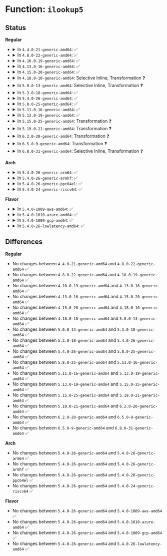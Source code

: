 # Function: <code>ilookup5</code>

## Status
<b>Regular</b>
<ul>
<li>
<details>
<summary>In <code>4.4.0-21-generic-amd64</code>: ✅</summary>

```c
struct inode * ilookup5(struct super_block * sb, long unsigned int hashval, int (*)(struct inode *, void *) test, void * data)
```

```json
{
  "name": "ilookup5",
  "collision_type": "Unique Global",
  "inline_type": "No",
  "funcs": [
    {
      "addr": 18446744071581107200,
      "name": "ilookup5",
      "external": true,
      "loc": "fs/inode.c:1257",
      "file": "fs/inode.c",
      "inline": "seen, unknown",
      "caller_inline": [],
      "caller_func": [
        "mm/shmem.c:shmem_fh_to_dentry",
        "fs/fuse/dev.c:fuse_notify",
        "fs/fuse/dev.c:fuse_notify",
        "fs/fuse/dir.c:fuse_reverse_inval_entry",
        "fs/fuse/inode.c:fuse_get_dentry",
        "fs/fuse/inode.c:fuse_reverse_inval_inode"
      ]
    }
  ],
  "symbols": [
    {
      "addr": 18446744071581107200,
      "name": "ilookup5",
      "section": ".text",
      "bind": "STB_GLOBAL",
      "size": 85
    }
  ]
}
```
</details>
</li>
<li>
<details>
<summary>In <code>4.8.0-22-generic-amd64</code>: ✅</summary>

```c
struct inode * ilookup5(struct super_block * sb, long unsigned int hashval, int (*)(struct inode *, void *) test, void * data)
```

```json
{
  "name": "ilookup5",
  "collision_type": "Unique Global",
  "inline_type": "No",
  "funcs": [
    {
      "addr": 18446744071581272880,
      "name": "ilookup5",
      "external": true,
      "loc": "fs/inode.c:1266",
      "file": "fs/inode.c",
      "inline": "seen, unknown",
      "caller_inline": [],
      "caller_func": [
        "mm/shmem.c:shmem_fh_to_dentry",
        "fs/fuse/dev.c:fuse_dev_do_write",
        "fs/fuse/dev.c:fuse_dev_do_write",
        "fs/fuse/dir.c:fuse_reverse_inval_entry",
        "fs/fuse/inode.c:fuse_get_dentry",
        "fs/fuse/inode.c:fuse_reverse_inval_inode"
      ]
    }
  ],
  "symbols": [
    {
      "addr": 18446744071581272880,
      "name": "ilookup5",
      "section": ".text",
      "bind": "STB_GLOBAL",
      "size": 85
    }
  ]
}
```
</details>
</li>
<li>
<details>
<summary>In <code>4.10.0-19-generic-amd64</code>: ✅</summary>

```c
struct inode * ilookup5(struct super_block * sb, long unsigned int hashval, int (*)(struct inode *, void *) test, void * data)
```

```json
{
  "name": "ilookup5",
  "collision_type": "Unique Global",
  "inline_type": "No",
  "funcs": [
    {
      "addr": 18446744071581350864,
      "name": "ilookup5",
      "external": true,
      "loc": "fs/inode.c:1284",
      "file": "fs/inode.c",
      "inline": "seen, unknown",
      "caller_inline": [],
      "caller_func": [
        "mm/shmem.c:shmem_fh_to_dentry",
        "fs/fuse/dev.c:fuse_notify",
        "fs/fuse/dev.c:fuse_notify",
        "fs/fuse/dir.c:fuse_reverse_inval_entry",
        "fs/fuse/inode.c:fuse_get_dentry",
        "fs/fuse/inode.c:fuse_reverse_inval_inode"
      ]
    }
  ],
  "symbols": [
    {
      "addr": 18446744071581350864,
      "name": "ilookup5",
      "section": ".text",
      "bind": "STB_GLOBAL",
      "size": 139
    }
  ]
}
```
</details>
</li>
<li>
<details>
<summary>In <code>4.13.0-16-generic-amd64</code>: ✅</summary>

```c
struct inode * ilookup5(struct super_block * sb, long unsigned int hashval, int (*)(struct inode *, void *) test, void * data)
```

```json
{
  "name": "ilookup5",
  "collision_type": "Unique Global",
  "inline_type": "No",
  "funcs": [
    {
      "addr": 18446744071581406608,
      "name": "ilookup5",
      "external": true,
      "loc": "fs/inode.c:1285",
      "file": "fs/inode.c",
      "inline": "seen, unknown",
      "caller_inline": [],
      "caller_func": [
        "mm/shmem.c:shmem_fh_to_dentry",
        "fs/block_dev.c:bdev_unhash_inode",
        "fs/fuse/dev.c:fuse_notify",
        "fs/fuse/dev.c:fuse_notify",
        "fs/fuse/dir.c:fuse_reverse_inval_entry",
        "fs/fuse/inode.c:fuse_get_dentry",
        "fs/fuse/inode.c:fuse_reverse_inval_inode"
      ]
    }
  ],
  "symbols": [
    {
      "addr": 18446744071581406608,
      "name": "ilookup5",
      "section": ".text",
      "bind": "STB_GLOBAL",
      "size": 139
    }
  ]
}
```
</details>
</li>
<li>
<details>
<summary>In <code>4.15.0-20-generic-amd64</code>: ✅</summary>

```c
struct inode * ilookup5(struct super_block * sb, long unsigned int hashval, int (*)(struct inode *, void *) test, void * data)
```

```json
{
  "name": "ilookup5",
  "collision_type": "Unique Global",
  "inline_type": "No",
  "funcs": [
    {
      "addr": 18446744071581548208,
      "name": "ilookup5",
      "external": true,
      "loc": "fs/inode.c:1285",
      "file": "fs/inode.c",
      "inline": "seen, unknown",
      "caller_inline": [],
      "caller_func": [
        "mm/shmem.c:shmem_fh_to_dentry",
        "fs/block_dev.c:bdev_unhash_inode",
        "fs/fuse/dev.c:fuse_notify",
        "fs/fuse/dev.c:fuse_notify",
        "fs/fuse/dir.c:fuse_reverse_inval_entry",
        "fs/fuse/inode.c:fuse_get_dentry",
        "fs/fuse/inode.c:fuse_reverse_inval_inode"
      ]
    }
  ],
  "symbols": [
    {
      "addr": 18446744071581548208,
      "name": "ilookup5",
      "section": ".text",
      "bind": "STB_GLOBAL",
      "size": 139
    }
  ]
}
```
</details>
</li>
<li>
<details>
<summary>In <code>4.18.0-10-generic-amd64</code>: Selective Inline, Transformation ❓</summary>

```c
struct inode * ilookup5(struct super_block * sb, long unsigned int hashval, int (*)(struct inode *, void *) test, void * data)
```

```json
{
  "name": "ilookup5",
  "collision_type": "Unique Global",
  "inline_type": "Selective",
  "funcs": [
    {
      "addr": 18446744071581704560,
      "name": "ilookup5",
      "external": true,
      "loc": "fs/inode.c:1306",
      "file": "fs/inode.c",
      "inline": "not declared, inlined",
      "caller_inline": [],
      "caller_func": [
        "mm/shmem.c:shmem_fh_to_dentry",
        "fs/block_dev.c:bdev_unhash_inode",
        "fs/fuse/dev.c:fuse_dev_do_write",
        "fs/fuse/dev.c:fuse_dev_do_write",
        "fs/fuse/dir.c:fuse_reverse_inval_entry",
        "fs/fuse/inode.c:fuse_get_dentry",
        "fs/fuse/inode.c:fuse_reverse_inval_inode"
      ]
    }
  ],
  "symbols": [
    {
      "addr": 18446744071581704560,
      "name": "ilookup5.part.28",
      "section": ".text",
      "bind": "STB_LOCAL",
      "size": 139
    },
    {
      "addr": 18446744071581704704,
      "name": "ilookup5",
      "section": ".text",
      "bind": "STB_GLOBAL",
      "size": 16
    }
  ]
}
```
</details>
</li>
<li>
<details>
<summary>In <code>5.0.0-13-generic-amd64</code>: Selective Inline, Transformation ❓</summary>

```c
struct inode * ilookup5(struct super_block * sb, long unsigned int hashval, int (*)(struct inode *, void *) test, void * data)
```

```json
{
  "name": "ilookup5",
  "collision_type": "Unique Global",
  "inline_type": "Selective",
  "funcs": [
    {
      "addr": 18446744071581790576,
      "name": "ilookup5",
      "external": true,
      "loc": "fs/inode.c:1337",
      "file": "fs/inode.c",
      "inline": "not declared, inlined",
      "caller_inline": [],
      "caller_func": [
        "mm/shmem.c:shmem_fh_to_dentry",
        "fs/block_dev.c:bdev_unhash_inode",
        "fs/fuse/dev.c:fuse_dev_do_write",
        "fs/fuse/dev.c:fuse_dev_do_write",
        "fs/fuse/dir.c:fuse_reverse_inval_entry",
        "fs/fuse/inode.c:fuse_get_dentry",
        "fs/fuse/inode.c:fuse_reverse_inval_inode"
      ]
    }
  ],
  "symbols": [
    {
      "addr": 18446744071581790576,
      "name": "ilookup5.part.29",
      "section": ".text",
      "bind": "STB_LOCAL",
      "size": 139
    },
    {
      "addr": 18446744071581790720,
      "name": "ilookup5",
      "section": ".text",
      "bind": "STB_GLOBAL",
      "size": 16
    }
  ]
}
```
</details>
</li>
<li>
<details>
<summary>In <code>5.3.0-18-generic-amd64</code>: ✅</summary>

```c
struct inode * ilookup5(struct super_block * sb, long unsigned int hashval, int (*)(struct inode *, void *) test, void * data)
```

```json
{
  "name": "ilookup5",
  "collision_type": "Unique Global",
  "inline_type": "No",
  "funcs": [
    {
      "addr": 18446744071581909168,
      "name": "ilookup5",
      "external": true,
      "loc": "fs/inode.c:1350",
      "file": "fs/inode.c",
      "inline": "seen, unknown",
      "caller_inline": [],
      "caller_func": [
        "mm/shmem.c:shmem_fh_to_dentry",
        "fs/block_dev.c:bdev_unhash_inode",
        "fs/fuse/dev.c:fuse_notify",
        "fs/fuse/dev.c:fuse_notify",
        "fs/fuse/dir.c:fuse_reverse_inval_entry",
        "fs/fuse/inode.c:fuse_get_dentry",
        "fs/fuse/inode.c:fuse_reverse_inval_inode"
      ]
    }
  ],
  "symbols": [
    {
      "addr": 18446744071581909168,
      "name": "ilookup5",
      "section": ".text",
      "bind": "STB_GLOBAL",
      "size": 142
    }
  ]
}
```
</details>
</li>
<li>
<details>
<summary>In <code>5.4.0-26-generic-amd64</code>: ✅</summary>

```c
struct inode * ilookup5(struct super_block * sb, long unsigned int hashval, int (*)(struct inode *, void *) test, void * data)
```

```json
{
  "name": "ilookup5",
  "collision_type": "Unique Global",
  "inline_type": "No",
  "funcs": [
    {
      "addr": 18446744071581981696,
      "name": "ilookup5",
      "external": true,
      "loc": "fs/inode.c:1361",
      "file": "fs/inode.c",
      "inline": "seen, unknown",
      "caller_inline": [],
      "caller_func": [
        "mm/shmem.c:shmem_fh_to_dentry",
        "fs/block_dev.c:bdev_unhash_inode",
        "fs/fuse/dev.c:fuse_notify",
        "fs/fuse/dev.c:fuse_notify",
        "fs/fuse/dir.c:fuse_reverse_inval_entry",
        "fs/fuse/inode.c:fuse_get_dentry",
        "fs/fuse/inode.c:fuse_reverse_inval_inode"
      ]
    }
  ],
  "symbols": [
    {
      "addr": 18446744071581981696,
      "name": "ilookup5",
      "section": ".text",
      "bind": "STB_GLOBAL",
      "size": 142
    }
  ]
}
```
</details>
</li>
<li>
<details>
<summary>In <code>5.8.0-25-generic-amd64</code>: ✅</summary>

```c
struct inode * ilookup5(struct super_block * sb, long unsigned int hashval, int (*)(struct inode *, void *) test, void * data)
```

```json
{
  "name": "ilookup5",
  "collision_type": "Unique Global",
  "inline_type": "No",
  "funcs": [
    {
      "addr": 18446744071582215024,
      "name": "ilookup5",
      "external": true,
      "loc": "fs/inode.c:1359",
      "file": "fs/inode.c",
      "inline": "seen, unknown",
      "caller_inline": [],
      "caller_func": [
        "mm/shmem.c:shmem_fh_to_dentry",
        "fs/fuse/dev.c:fuse_notify",
        "fs/fuse/dev.c:fuse_notify_store",
        "fs/fuse/dir.c:fuse_reverse_inval_entry",
        "fs/fuse/inode.c:fuse_get_dentry",
        "fs/fuse/inode.c:fuse_reverse_inval_inode"
      ]
    }
  ],
  "symbols": [
    {
      "addr": 18446744071582215024,
      "name": "ilookup5",
      "section": ".text",
      "bind": "STB_GLOBAL",
      "size": 155
    }
  ]
}
```
</details>
</li>
<li>
<details>
<summary>In <code>5.11.0-16-generic-amd64</code>: ✅</summary>

```c
struct inode * ilookup5(struct super_block * sb, long unsigned int hashval, int (*)(struct inode *, void *) test, void * data)
```

```json
{
  "name": "ilookup5",
  "collision_type": "Unique Global",
  "inline_type": "No",
  "funcs": [
    {
      "addr": 18446744071582262448,
      "name": "ilookup5",
      "external": true,
      "loc": "fs/inode.c:1358",
      "file": "fs/inode.c",
      "inline": "seen, unknown",
      "caller_inline": [],
      "caller_func": [
        "mm/shmem.c:shmem_fh_to_dentry",
        "fs/fuse/inode.c:fuse_get_dentry",
        "fs/fuse/inode.c:fuse_ilookup"
      ]
    }
  ],
  "symbols": [
    {
      "addr": 18446744071582262448,
      "name": "ilookup5",
      "section": ".text",
      "bind": "STB_GLOBAL",
      "size": 155
    }
  ]
}
```
</details>
</li>
<li>
<details>
<summary>In <code>5.13.0-19-generic-amd64</code>: ✅</summary>

```c
struct inode * ilookup5(struct super_block * sb, long unsigned int hashval, int (*)(struct inode *, void *) test, void * data)
```

```json
{
  "name": "ilookup5",
  "collision_type": "Unique Global",
  "inline_type": "No",
  "funcs": [
    {
      "addr": 18446744071582289376,
      "name": "ilookup5",
      "external": true,
      "loc": "fs/inode.c:1365",
      "file": "fs/inode.c",
      "inline": "seen, unknown",
      "caller_inline": [],
      "caller_func": [
        "mm/shmem.c:shmem_fh_to_dentry",
        "fs/fuse/inode.c:fuse_get_dentry",
        "fs/fuse/inode.c:fuse_ilookup"
      ]
    }
  ],
  "symbols": [
    {
      "addr": 18446744071582289376,
      "name": "ilookup5",
      "section": ".text",
      "bind": "STB_GLOBAL",
      "size": 142
    }
  ]
}
```
</details>
</li>
<li>
<details>
<summary>In <code>5.15.0-25-generic-amd64</code>: Transformation ❓</summary>

```c
struct inode * ilookup5(struct super_block * sb, long unsigned int hashval, int (*)(struct inode *, void *) test, void * data)
```

```json
{
  "name": "ilookup5",
  "collision_type": "Unique Global",
  "inline_type": "No",
  "funcs": [
    {
      "addr": 0,
      "name": "ilookup5",
      "external": true,
      "loc": "fs/inode.c:1369",
      "file": "fs/inode.c",
      "inline": "seen, unknown",
      "caller_inline": [],
      "caller_func": [
        "mm/shmem.c:shmem_fh_to_dentry",
        "fs/fuse/inode.c:fuse_get_dentry",
        "fs/fuse/inode.c:fuse_ilookup"
      ]
    }
  ],
  "symbols": [
    {
      "addr": 18446744071592230216,
      "name": "ilookup5.cold",
      "section": ".text",
      "bind": "STB_LOCAL",
      "size": 29
    },
    {
      "addr": 18446744071582608032,
      "name": "ilookup5",
      "section": ".text",
      "bind": "STB_GLOBAL",
      "size": 264
    }
  ]
}
```
</details>
</li>
<li>
<details>
<summary>In <code>5.19.0-21-generic-amd64</code>: Transformation ❓</summary>

```c
struct inode * ilookup5(struct super_block * sb, long unsigned int hashval, int (*)(struct inode *, void *) test, void * data)
```

```json
{
  "name": "ilookup5",
  "collision_type": "Unique Global",
  "inline_type": "No",
  "funcs": [
    {
      "addr": 0,
      "name": "ilookup5",
      "external": true,
      "loc": "fs/inode.c:1450",
      "file": "fs/inode.c",
      "inline": "seen, unknown",
      "caller_inline": [],
      "caller_func": [
        "mm/shmem.c:shmem_fh_to_dentry",
        "fs/fuse/inode.c:fuse_get_dentry",
        "fs/fuse/inode.c:fuse_ilookup"
      ]
    }
  ],
  "symbols": [
    {
      "addr": 18446744071594009863,
      "name": "ilookup5.cold",
      "section": ".text",
      "bind": "STB_LOCAL",
      "size": 28
    },
    {
      "addr": 18446744071583138736,
      "name": "ilookup5",
      "section": ".text",
      "bind": "STB_GLOBAL",
      "size": 268
    }
  ]
}
```
</details>
</li>
<li>
<details>
<summary>In <code>6.2.0-20-generic-amd64</code>: Transformation ❓</summary>

```c
struct inode * ilookup5(struct super_block * sb, long unsigned int hashval, int (*)(struct inode *, void *) test, void * data)
```

```json
{
  "name": "ilookup5",
  "collision_type": "Unique Global",
  "inline_type": "No",
  "funcs": [
    {
      "addr": 0,
      "name": "ilookup5",
      "external": true,
      "loc": "fs/inode.c:1452",
      "file": "fs/inode.c",
      "inline": "seen, unknown",
      "caller_inline": [],
      "caller_func": [
        "mm/shmem.c:shmem_fh_to_dentry",
        "fs/fuse/inode.c:fuse_get_dentry",
        "fs/fuse/inode.c:fuse_ilookup"
      ]
    }
  ],
  "symbols": [
    {
      "addr": 18446744071596051106,
      "name": "ilookup5.cold",
      "section": ".text",
      "bind": "STB_LOCAL",
      "size": 28
    },
    {
      "addr": 18446744071583710576,
      "name": "ilookup5",
      "section": ".text",
      "bind": "STB_GLOBAL",
      "size": 273
    }
  ]
}
```
</details>
</li>
<li>
<details>
<summary>In <code>6.5.0-9-generic-amd64</code>: Transformation ❓</summary>

```c
struct inode * ilookup5(struct super_block * sb, long unsigned int hashval, int (*)(struct inode *, void *) test, void * data)
```

```json
{
  "name": "ilookup5",
  "collision_type": "Unique Global",
  "inline_type": "No",
  "funcs": [
    {
      "addr": 0,
      "name": "ilookup5",
      "external": true,
      "loc": "fs/inode.c:1496",
      "file": "fs/inode.c",
      "inline": "seen, unknown",
      "caller_inline": [],
      "caller_func": [
        "mm/shmem.c:shmem_fh_to_dentry",
        "fs/fuse/inode.c:fuse_get_dentry",
        "fs/fuse/inode.c:fuse_ilookup"
      ]
    }
  ],
  "symbols": [
    {
      "addr": 18446744071596573664,
      "name": "ilookup5.cold",
      "section": ".text",
      "bind": "STB_LOCAL",
      "size": 28
    },
    {
      "addr": 18446744071583928048,
      "name": "ilookup5",
      "section": ".text",
      "bind": "STB_GLOBAL",
      "size": 273
    }
  ]
}
```
</details>
</li>
<li>
<details>
<summary>In <code>6.8.0-31-generic-amd64</code>: Selective Inline, Transformation ❓</summary>

```c
struct inode * ilookup5(struct super_block * sb, long unsigned int hashval, int (*)(struct inode *, void *) test, void * data)
```

```json
{
  "name": "ilookup5",
  "collision_type": "Unique Global",
  "inline_type": "Selective",
  "funcs": [
    {
      "addr": 18446744071584135848,
      "name": "ilookup5",
      "external": true,
      "loc": "fs/inode.c:1444",
      "file": "fs/inode.c",
      "inline": "not declared, inlined",
      "caller_inline": [],
      "caller_func": [
        "mm/shmem.c:shmem_fh_to_dentry",
        "fs/fuse/inode.c:fuse_get_dentry",
        "fs/fuse/inode.c:fuse_ilookup"
      ]
    }
  ],
  "symbols": [
    {
      "addr": 18446744071597478173,
      "name": "ilookup5.cold",
      "section": ".text",
      "bind": "STB_LOCAL",
      "size": 28
    },
    {
      "addr": 18446744071584134640,
      "name": "ilookup5",
      "section": ".text",
      "bind": "STB_GLOBAL",
      "size": 270
    }
  ]
}
```
</details>
</li>
</ul>
<b>Arch</b>
<ul>
<li>
<details>
<summary>In <code>5.4.0-26-generic-arm64</code>: ✅</summary>

```c
struct inode * ilookup5(struct super_block * sb, long unsigned int hashval, int (*)(struct inode *, void *) test, void * data)
```

```json
{
  "name": "ilookup5",
  "collision_type": "Unique Global",
  "inline_type": "No",
  "funcs": [
    {
      "addr": 18446603336493491768,
      "name": "ilookup5",
      "external": true,
      "loc": "fs/inode.c:1361",
      "file": "fs/inode.c",
      "inline": "seen, unknown",
      "caller_inline": [],
      "caller_func": [
        "mm/shmem.c:shmem_fh_to_dentry",
        "fs/block_dev.c:bdev_unhash_inode",
        "fs/fuse/dev.c:fuse_notify",
        "fs/fuse/dev.c:fuse_notify",
        "fs/fuse/dir.c:fuse_reverse_inval_entry",
        "fs/fuse/inode.c:fuse_get_dentry",
        "fs/fuse/inode.c:fuse_reverse_inval_inode"
      ]
    }
  ],
  "symbols": [
    {
      "addr": 18446603336493491768,
      "name": "ilookup5",
      "section": ".text",
      "bind": "STB_GLOBAL",
      "size": 160
    }
  ]
}
```
</details>
</li>
<li>
<details>
<summary>In <code>5.4.0-26-generic-armhf</code>: ✅</summary>

```c
struct inode * ilookup5(struct super_block * sb, long unsigned int hashval, int (*)(struct inode *, void *) test, void * data)
```

```json
{
  "name": "ilookup5",
  "collision_type": "Unique Global",
  "inline_type": "No",
  "funcs": [
    {
      "addr": 3227052520,
      "name": "ilookup5",
      "external": true,
      "loc": "fs/inode.c:1361",
      "file": "fs/inode.c",
      "inline": "seen, unknown",
      "caller_inline": [],
      "caller_func": [
        "mm/shmem.c:shmem_fh_to_dentry",
        "fs/block_dev.c:bdev_unhash_inode",
        "fs/fuse/dev.c:fuse_notify",
        "fs/fuse/dev.c:fuse_notify",
        "fs/fuse/dir.c:fuse_reverse_inval_entry",
        "fs/fuse/inode.c:fuse_get_dentry",
        "fs/fuse/inode.c:fuse_reverse_inval_inode"
      ]
    }
  ],
  "symbols": [
    {
      "addr": 3227052520,
      "name": "ilookup5",
      "section": ".text",
      "bind": "STB_GLOBAL",
      "size": 144
    }
  ]
}
```
</details>
</li>
<li>
<details>
<summary>In <code>5.4.0-26-generic-ppc64el</code>: ✅</summary>

```c
struct inode * ilookup5(struct super_block * sb, long unsigned int hashval, int (*)(struct inode *, void *) test, void * data)
```

```json
{
  "name": "ilookup5",
  "collision_type": "Unique Global",
  "inline_type": "No",
  "funcs": [
    {
      "addr": 13835058055287052832,
      "name": "ilookup5",
      "external": true,
      "loc": "fs/inode.c:1361",
      "file": "fs/inode.c",
      "inline": "seen, unknown",
      "caller_inline": [],
      "caller_func": [
        "mm/shmem.c:shmem_fh_to_dentry",
        "fs/block_dev.c:bdev_unhash_inode",
        "fs/fuse/dev.c:fuse_notify",
        "fs/fuse/dev.c:fuse_notify",
        "fs/fuse/dir.c:fuse_reverse_inval_entry",
        "fs/fuse/inode.c:fuse_get_dentry",
        "fs/fuse/inode.c:fuse_reverse_inval_inode"
      ]
    }
  ],
  "symbols": [
    {
      "addr": 13835058055287052832,
      "name": "ilookup5",
      "section": ".text",
      "bind": "STB_GLOBAL",
      "size": 220
    }
  ]
}
```
</details>
</li>
<li>
<details>
<summary>In <code>5.4.0-24-generic-riscv64</code>: ✅</summary>

```c
struct inode * ilookup5(struct super_block * sb, long unsigned int hashval, int (*)(struct inode *, void *) test, void * data)
```

```json
{
  "name": "ilookup5",
  "collision_type": "Unique Global",
  "inline_type": "No",
  "funcs": [
    {
      "addr": 18446743936273166786,
      "name": "ilookup5",
      "external": true,
      "loc": "fs/inode.c:1361",
      "file": "fs/inode.c",
      "inline": "seen, unknown",
      "caller_inline": [],
      "caller_func": [
        "mm/shmem.c:shmem_fh_to_dentry",
        "fs/block_dev.c:bdev_unhash_inode",
        "fs/fuse/dev.c:fuse_notify",
        "fs/fuse/dev.c:fuse_notify",
        "fs/fuse/dir.c:fuse_reverse_inval_entry",
        "fs/fuse/inode.c:fuse_get_dentry",
        "fs/fuse/inode.c:fuse_reverse_inval_inode"
      ]
    }
  ],
  "symbols": [
    {
      "addr": 18446743936273166786,
      "name": "ilookup5",
      "section": ".text",
      "bind": "STB_GLOBAL",
      "size": 144
    }
  ]
}
```
</details>
</li>
</ul>
<b>Flavor</b>
<ul>
<li>
<details>
<summary>In <code>5.4.0-1009-aws-amd64</code>: ✅</summary>

```c
struct inode * ilookup5(struct super_block * sb, long unsigned int hashval, int (*)(struct inode *, void *) test, void * data)
```

```json
{
  "name": "ilookup5",
  "collision_type": "Unique Global",
  "inline_type": "No",
  "funcs": [
    {
      "addr": 18446744071581950432,
      "name": "ilookup5",
      "external": true,
      "loc": "fs/inode.c:1361",
      "file": "fs/inode.c",
      "inline": "seen, unknown",
      "caller_inline": [],
      "caller_func": [
        "mm/shmem.c:shmem_fh_to_dentry",
        "fs/block_dev.c:bdev_unhash_inode",
        "fs/fuse/dev.c:fuse_notify",
        "fs/fuse/dev.c:fuse_notify",
        "fs/fuse/dir.c:fuse_reverse_inval_entry",
        "fs/fuse/inode.c:fuse_get_dentry",
        "fs/fuse/inode.c:fuse_reverse_inval_inode"
      ]
    }
  ],
  "symbols": [
    {
      "addr": 18446744071581950432,
      "name": "ilookup5",
      "section": ".text",
      "bind": "STB_GLOBAL",
      "size": 142
    }
  ]
}
```
</details>
</li>
<li>
<details>
<summary>In <code>5.4.0-1010-azure-amd64</code>: ✅</summary>

```c
struct inode * ilookup5(struct super_block * sb, long unsigned int hashval, int (*)(struct inode *, void *) test, void * data)
```

```json
{
  "name": "ilookup5",
  "collision_type": "Unique Global",
  "inline_type": "No",
  "funcs": [
    {
      "addr": 18446744071581888000,
      "name": "ilookup5",
      "external": true,
      "loc": "fs/inode.c:1361",
      "file": "fs/inode.c",
      "inline": "seen, unknown",
      "caller_inline": [],
      "caller_func": [
        "mm/shmem.c:shmem_fh_to_dentry",
        "fs/block_dev.c:bdev_unhash_inode",
        "fs/fuse/dev.c:fuse_notify",
        "fs/fuse/dev.c:fuse_notify",
        "fs/fuse/dir.c:fuse_reverse_inval_entry",
        "fs/fuse/inode.c:fuse_get_dentry",
        "fs/fuse/inode.c:fuse_reverse_inval_inode"
      ]
    }
  ],
  "symbols": [
    {
      "addr": 18446744071581888000,
      "name": "ilookup5",
      "section": ".text",
      "bind": "STB_GLOBAL",
      "size": 142
    }
  ]
}
```
</details>
</li>
<li>
<details>
<summary>In <code>5.4.0-1009-gcp-amd64</code>: ✅</summary>

```c
struct inode * ilookup5(struct super_block * sb, long unsigned int hashval, int (*)(struct inode *, void *) test, void * data)
```

```json
{
  "name": "ilookup5",
  "collision_type": "Unique Global",
  "inline_type": "No",
  "funcs": [
    {
      "addr": 18446744071581941744,
      "name": "ilookup5",
      "external": true,
      "loc": "fs/inode.c:1361",
      "file": "fs/inode.c",
      "inline": "seen, unknown",
      "caller_inline": [],
      "caller_func": [
        "mm/shmem.c:shmem_fh_to_dentry",
        "fs/block_dev.c:bdev_unhash_inode",
        "fs/fuse/dev.c:fuse_notify",
        "fs/fuse/dev.c:fuse_notify",
        "fs/fuse/dir.c:fuse_reverse_inval_entry",
        "fs/fuse/inode.c:fuse_get_dentry",
        "fs/fuse/inode.c:fuse_reverse_inval_inode"
      ]
    }
  ],
  "symbols": [
    {
      "addr": 18446744071581941744,
      "name": "ilookup5",
      "section": ".text",
      "bind": "STB_GLOBAL",
      "size": 142
    }
  ]
}
```
</details>
</li>
<li>
<details>
<summary>In <code>5.4.0-26-lowlatency-amd64</code>: ✅</summary>

```c
struct inode * ilookup5(struct super_block * sb, long unsigned int hashval, int (*)(struct inode *, void *) test, void * data)
```

```json
{
  "name": "ilookup5",
  "collision_type": "Unique Global",
  "inline_type": "No",
  "funcs": [
    {
      "addr": 18446744071582012048,
      "name": "ilookup5",
      "external": true,
      "loc": "fs/inode.c:1361",
      "file": "fs/inode.c",
      "inline": "seen, unknown",
      "caller_inline": [],
      "caller_func": [
        "mm/shmem.c:shmem_fh_to_dentry",
        "fs/block_dev.c:bdev_unhash_inode",
        "fs/fuse/dev.c:fuse_notify",
        "fs/fuse/dev.c:fuse_notify",
        "fs/fuse/dir.c:fuse_reverse_inval_entry",
        "fs/fuse/inode.c:fuse_get_dentry",
        "fs/fuse/inode.c:fuse_reverse_inval_inode"
      ]
    }
  ],
  "symbols": [
    {
      "addr": 18446744071582012048,
      "name": "ilookup5",
      "section": ".text",
      "bind": "STB_GLOBAL",
      "size": 131
    }
  ]
}
```
</details>
</li>
</ul>

## Differences
<b>Regular</b>
<ul>
<li>
No changes between <code>4.4.0-21-generic-amd64</code> and <code>4.8.0-22-generic-amd64</code> ✅
</li>
<li>
No changes between <code>4.8.0-22-generic-amd64</code> and <code>4.10.0-19-generic-amd64</code> ✅
</li>
<li>
No changes between <code>4.10.0-19-generic-amd64</code> and <code>4.13.0-16-generic-amd64</code> ✅
</li>
<li>
No changes between <code>4.13.0-16-generic-amd64</code> and <code>4.15.0-20-generic-amd64</code> ✅
</li>
<li>
No changes between <code>4.15.0-20-generic-amd64</code> and <code>4.18.0-10-generic-amd64</code> ✅
</li>
<li>
No changes between <code>4.18.0-10-generic-amd64</code> and <code>5.0.0-13-generic-amd64</code> ✅
</li>
<li>
No changes between <code>5.0.0-13-generic-amd64</code> and <code>5.3.0-18-generic-amd64</code> ✅
</li>
<li>
No changes between <code>5.3.0-18-generic-amd64</code> and <code>5.4.0-26-generic-amd64</code> ✅
</li>
<li>
No changes between <code>5.4.0-26-generic-amd64</code> and <code>5.8.0-25-generic-amd64</code> ✅
</li>
<li>
No changes between <code>5.8.0-25-generic-amd64</code> and <code>5.11.0-16-generic-amd64</code> ✅
</li>
<li>
No changes between <code>5.11.0-16-generic-amd64</code> and <code>5.13.0-19-generic-amd64</code> ✅
</li>
<li>
No changes between <code>5.13.0-19-generic-amd64</code> and <code>5.15.0-25-generic-amd64</code> ✅
</li>
<li>
No changes between <code>5.15.0-25-generic-amd64</code> and <code>5.19.0-21-generic-amd64</code> ✅
</li>
<li>
No changes between <code>5.19.0-21-generic-amd64</code> and <code>6.2.0-20-generic-amd64</code> ✅
</li>
<li>
No changes between <code>6.2.0-20-generic-amd64</code> and <code>6.5.0-9-generic-amd64</code> ✅
</li>
<li>
No changes between <code>6.5.0-9-generic-amd64</code> and <code>6.8.0-31-generic-amd64</code> ✅
</li>
</ul>
<b>Arch</b>
<ul>
<li>
No changes between <code>5.4.0-26-generic-amd64</code> and <code>5.4.0-26-generic-arm64</code> ✅
</li>
<li>
No changes between <code>5.4.0-26-generic-amd64</code> and <code>5.4.0-26-generic-armhf</code> ✅
</li>
<li>
No changes between <code>5.4.0-26-generic-amd64</code> and <code>5.4.0-26-generic-ppc64el</code> ✅
</li>
<li>
No changes between <code>5.4.0-26-generic-amd64</code> and <code>5.4.0-24-generic-riscv64</code> ✅
</li>
</ul>
<b>Flavor</b>
<ul>
<li>
No changes between <code>5.4.0-26-generic-amd64</code> and <code>5.4.0-1009-aws-amd64</code> ✅
</li>
<li>
No changes between <code>5.4.0-26-generic-amd64</code> and <code>5.4.0-1010-azure-amd64</code> ✅
</li>
<li>
No changes between <code>5.4.0-26-generic-amd64</code> and <code>5.4.0-1009-gcp-amd64</code> ✅
</li>
<li>
No changes between <code>5.4.0-26-generic-amd64</code> and <code>5.4.0-26-lowlatency-amd64</code> ✅
</li>
</ul>
